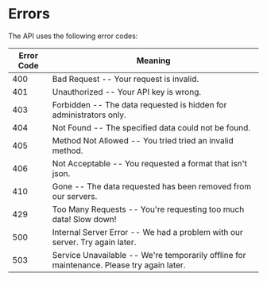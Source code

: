 # Errors

The API uses the following error codes:

Error Code | Meaning
---------- | -------
400 | Bad Request -- Your request is invalid.
401 | Unauthorized -- Your API key is wrong.
403 | Forbidden -- The data requested is hidden for administrators only.
404 | Not Found -- The specified data could not be found.
405 | Method Not Allowed -- You tried tried an invalid method.
406 | Not Acceptable -- You requested a format that isn't json.
410 | Gone -- The data requested has been removed from our servers.
429 | Too Many Requests -- You're requesting too much data! Slow down!
500 | Internal Server Error -- We had a problem with our server. Try again later.
503 | Service Unavailable -- We're temporarily offline for maintenance. Please try again later.
